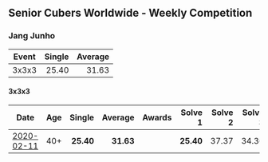 ## Senior Cubers Worldwide - Weekly Competition
### Jang Junho

| Event | Single | Average |
| -- | --: | --: |
| 3x3x3 | 25.40 | 31.63 |

#### 3x3x3

| Date | Age | Single | Average | Awards | Solve 1 | Solve 2 | Solve 3 | Solve 4 | Solve 5 | Video |
| :--: | :--: | --: | --: | :--: | --: | --: | --: | --: | --: | :-- |
| [2020-02-11](../3x3x3/2020-02-11.md) | 40+ | **25.40** | **31.63** |  | **25.40** | 37.37 | 34.36 | 29.66 | 30.87 | [Link](https://www.facebook.com/events/616423959107229/permalink/618758058873819/) |


<!-- Global site tag (gtag.js) - Google Analytics -->
<script async src="https://www.googletagmanager.com/gtag/js?id=UA-86348435-3"></script>
<script>window.dataLayer = window.dataLayer || []; function gtag() {dataLayer.push(arguments);} gtag('js', new Date()); gtag('config', 'UA-86348435-3');</script>
